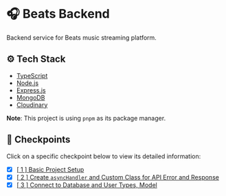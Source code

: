 # 🎧 Beats Backend

Backend service for Beats music streaming platform.

## ⚙️ Tech Stack

- [TypeScript](https://www.typescriptlang.org/)
- [Node.js](https://nodejs.org/en)
- [Express.js](https://expressjs.com/)
- [MongoDB](https://www.mongodb.com/)
- [Cloudinary](https://cloudinary.com/)

**Note**: This project is using `pnpm` as its package manager.

## 🎯 Checkpoints

Click on a specific checkpoint below to view its detailed information:

- [x] [[ 1 ] Basic Project Setup](./checkpoints/README.md/#-1--basic-project-setup)
- [x] [[ 2 ] Create `asyncHandler` and Custom Class for API Error and Response](./checkpoints/README.md/#-2--create-asynchandler-and-custom-class-for-api-error-and-response)
- [x] [[ 3 ] Connect to Database and User Types, Model](./checkpoints/README.md/#-3--connect-to-database-and-create-user-types-model)
